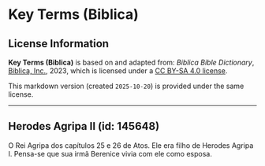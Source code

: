 # Key Terms (Biblica)

## License Information

**Key Terms (Biblica)** is based on and adapted from: _Biblica Bible Dictionary_, [Biblica, Inc.](https://www.biblica.com/), 2023, which is licensed under a [CC BY-SA 4.0 license](https://creativecommons.org/licenses/by-sa/4.0/legalcode.en).

This markdown version (created `2025-10-20`) is provided under the same license.



--------------------------------

## Herodes Agripa II (id: 145648)

O Rei Agripa dos capítulos 25 e 26 de Atos. Ele era filho de Herodes Agripa I. Pensa\-se que sua irmã Berenice vivia com ele como esposa.


